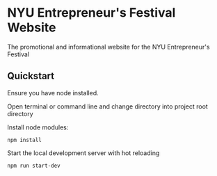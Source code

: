 # NYU Entrepreneur's Festival Website
The promotional and informational website for the NYU Entrepreneur's Festival

## Quickstart
Ensure you have node installed.

Open terminal or command line and change directory into project root directory

Install node modules: 
```
npm install
```

Start the local development server with hot reloading
```
npm run start-dev
```
